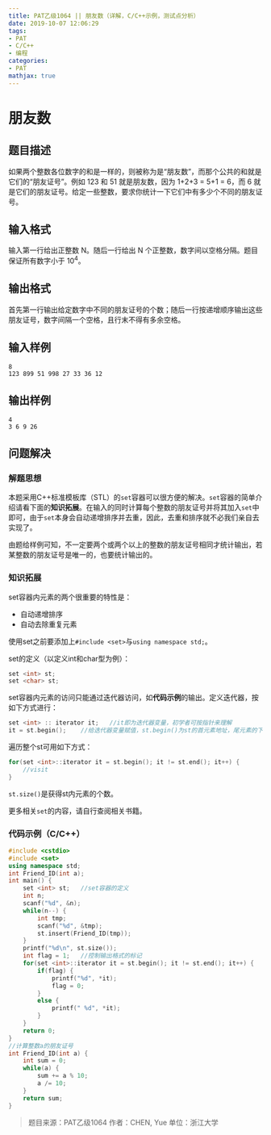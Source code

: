 ```yaml
---
title: PAT乙级1064 || 朋友数（详解，C/C++示例，测试点分析）
date: 2019-10-07 12:06:29
tags:
- PAT
- C/C++
- 编程
categories:
- PAT
mathjax: true
---
```


# **朋友数**
## **题目描述**
如果两个整数各位数字的和是一样的，则被称为是“朋友数”，而那个公共的和就是它们的“朋友证号”。例如 123 和 51 就是朋友数，因为 1+2+3 = 5+1 = 6，而 6 就是它们的朋友证号。给定一些整数，要求你统计一下它们中有多少个不同的朋友证号。

## **输入格式**
输入第一行给出正整数 N。随后一行给出 N 个正整数，数字间以空格分隔。题目保证所有数字小于 $10^4$。

## **输出格式**
首先第一行输出给定数字中不同的朋友证号的个数；随后一行按递增顺序输出这些朋友证号，数字间隔一个空格，且行末不得有多余空格。
## **输入样例**
```null
8
123 899 51 998 27 33 36 12
```
## **输出样例**
```null
4
3 6 9 26
```

## 问题解决
### 解题思想
本题采用C++标准模板库（STL）的`set`容器可以很方便的解决。`set`容器的简单介绍请看下面的**知识拓展**。在输入的同时计算每个整数的朋友证号并将其加入`set`中即可，由于`set`本身会自动递增排序并去重，因此，去重和排序就不必我们亲自去实现了。

由题给样例可知，不一定要两个或两个以上的整数的朋友证号相同才统计输出，若某整数的朋友证号是唯一的，也要统计输出的。

### 知识拓展

set容器内元素的两个很重要的特性是：

* 自动递增排序
* 自动去除重复元素

使用set之前要添加上`#include <set>`与`using namespace std;`。

set的定义（以定义int和char型为例）：

```cpp
set <int> st;
set <char> st;
```

set容器内元素的访问只能通过迭代器访问，如**代码示例**的输出。定义迭代器，按如下方式进行：

```cpp
set <int> :: iterator it;	//it即为迭代器变量，初学者可按指针来理解
it = st.begin();	//给迭代器变量赋值，st.begin()为st的首元素地址，尾元素的下一个地址为st.end()
```

遍历整个st可用如下方式：

```cpp
for(set <int>::iterator it = st.begin(); it != st.end(); it++) {
    //visit
}
```

`st.size()`是获得st内元素的个数。

更多相关`set`的内容，请自行查阅相关书籍。

### 代码示例（C/C++）

```cpp
#include <cstdio>
#include <set>
using namespace std;
int Friend_ID(int a);
int main() {
    set <int> st;   //set容器的定义
    int n;
    scanf("%d", &n);
    while(n--) {
        int tmp;
        scanf("%d", &tmp);
        st.insert(Friend_ID(tmp));
    }
    printf("%d\n", st.size());
    int flag = 1;   //控制输出格式的标记
    for(set <int>::iterator it = st.begin(); it != st.end(); it++) {
        if(flag) {
            printf("%d", *it);
            flag = 0;
        }
        else {
            printf(" %d", *it);
        }
    }
    return 0;
}
//计算整数a的朋友证号
int Friend_ID(int a) {
    int sum = 0;
    while(a) {
        sum += a % 10;
        a /= 10;
    }
    return sum;
}
```
>题目来源：PAT乙级1064
>作者：CHEN, Yue
>单位：浙江大学